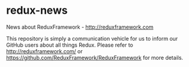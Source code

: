 redux-news
==========

News about ReduxFramework - http://reduxframework.com

This repository is simply a communication vehicle for us to inform our GitHub users about all things Redux. Please refer to http://reduxframework.com/ or https://github.com/ReduxFramework/ReduxFramework for more details.
